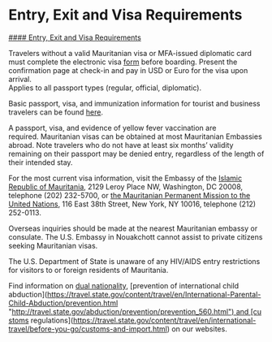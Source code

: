 # Entry, Exit and Visa Requirements

[#### Entry, Exit and Visa Requirements](javascript:void(0); "Entry, Exit and Visa Requirements")

Travelers without a valid Mauritanian visa or MFA-issued diplomatic card must complete the electronic visa [form](https://gcc02.safelinks.protection.outlook.com/?url=https%3A%2F%2Fanrpts.gov.mr%2Fen&data=05%7C02%7CStarkweatherTR%40state.gov%7C96917bc89f1d4c087eb508dd2f2899d0%7C66cf50745afe48d1a691a12b2121f44b%7C0%7C0%7C638718573598125596%7CUnknown%7CTWFpbGZsb3d8eyJFbXB0eU1hcGkiOnRydWUsIlYiOiIwLjAuMDAwMCIsIlAiOiJXaW4zMiIsIkFOIjoiTWFpbCIsIldUIjoyfQ%3D%3D%7C0%7C%7C%7C&sdata=pHALF%2F7GMxW1G60EOV4DOxCD9ao9RvKHmehj%2BnV1yRk%3D&reserved=0) before boarding. Present the confirmation page at check-in and pay in USD or Euro for the visa upon arrival.  
Applies to all passport types (regular, official, diplomatic).

Basic passport, visa, and immunization information for tourist and business travelers can be found [here](https://travel.state.gov/content/travel/en/international-travel/International-Travel-Country-Information-Pages/Mauritania.html#ExternalPopup).

A passport, visa, and evidence of yellow fever vaccination are required. Mauritanian visas can be obtained at most Mauritanian Embassies abroad. Note travelers who do not have at least six months’ validity remaining on their passport may be denied entry, regardless of the length of their intended stay.

For the most current visa information, visit the Embassy of the [Islamic Republic of Mauritania](https://mauritaniaembassyus.org/), 2129 Leroy Place NW, Washington, DC 20008, telephone (202) 232-5700, or [the Mauritanian Permanent Mission to the United Nations](https://travel.state.gov/content/travel/en/international-travel/International-Travel-Country-Information-Pages/Mauritania.html#ExternalPopup), 116 East 38th Street, New York, NY 10016, telephone (212) 252-0113.

Overseas inquiries should be made at the nearest Mauritanian embassy or consulate. The U.S. Embassy in Nouakchott cannot assist to private citizens seeking Mauritanian visas.

The U.S. Department of State is unaware of any HIV/AIDS entry restrictions for visitors to or foreign residents of Mauritania.

Find information on [dual nationality](https://travel.state.gov/content/travel/en/international-travel/before-you-go/travelers-with-special-considerations/Dual-Nationality-Travelers.html "http://travel.state.gov/travel/cis_pa_tw/cis/cis_1753.html"), [prevention of international child abduction](https://travel.state.gov/content/travel/en/International-Parental-Child-Abduction/prevention.html "http://travel.state.gov/abduction/prevention/prevention_560.html") and [customs regulations](https://travel.state.gov/content/travel/en/international-travel/before-you-go/customs-and-import.html) on our websites.